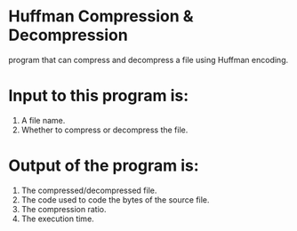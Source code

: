 # Huffman Compression & Decompression
program that can compress and decompress a file using Huffman encoding.
# Input to this program is:
1. A file name.
2. Whether to compress or decompress the file.
# Output of the program is:
1. The compressed/decompressed file.
2. The code used to code the bytes of the source file.
3. The compression ratio.
4. The execution time.

